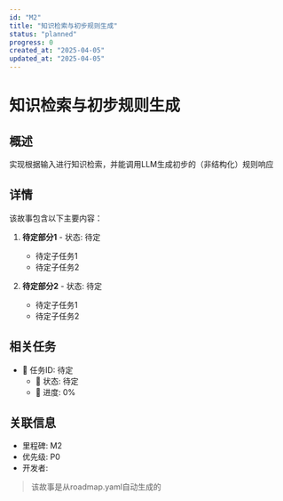 ```yaml
---
id: "M2"
title: "知识检索与初步规则生成"
status: "planned"
progress: 0
created_at: "2025-04-05"
updated_at: "2025-04-05"
---
```


# 知识检索与初步规则生成

## 概述

实现根据输入进行知识检索，并能调用LLM生成初步的（非结构化）规则响应

## 详情

该故事包含以下主要内容：

1. **待定部分1** - 状态: 待定
   - 待定子任务1
   - 待定子任务2

2. **待定部分2** - 状态: 待定
   - 待定子任务1
   - 待定子任务2

## 相关任务

- 🚧 任务ID: 待定
  - 🚧 状态: 待定
  - 🚧 进度: 0%

## 关联信息

- 里程碑: M2
- 优先级: P0
- 开发者:

> 该故事是从roadmap.yaml自动生成的
